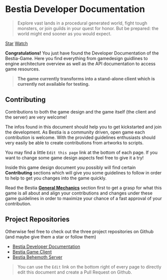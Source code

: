 # Bestia Developer Documentation

> Explore vast lands in a procedural generated world, fight tough monsters, or join guilds in your quest for honor.
> But be prepared: the world might end sooner as you would expect.

<a class="github-button" href="https://github.com/tfelix/bestia-docs" data-icon="octicon-star" data-size="large"
data-show-count="true" aria-label="Star tfelix/bestia-docs on GitHub">Star</a>
<a class="github-button" href="https://github.com/tfelix/bestia-docs/subscription" data-icon="octicon-eye"
data-size="large" data-show-count="true" aria-label="Watch tfelix/bestia-docs on GitHub">Watch</a>

**Congratulations!** You just have found the Developer Documentation of the Bestia-Game. Here you find everything from
gamedesign guidlines to engine architecture overview as well as the API documentation to access game resources.

> **The game currently transforms into a stand-alone client which is currently not available for testing.**

## Contributing

Contributions to both the game design and the game itself (the client and the server) are very welcome!

The infos found in this document should help you to get kickstarted and join the development. As Bestia is a community driven, open game each contribution is welcome. With the provided guidelines enthusiasts should very easily be able to create contributions from artworks to scripts.

You may find a little `Edit this page` link at the bottom of each page. If you want to change some game design aspects feel free to give it a try!

Inside this game design document you possibly will find certain **Contributing** sections which will give you some guidelines to follow in order to help to get you changes into the game quickly.

Read the Bestia **[General Mechanics](/docs/mechanics)** section first to get a grasp for what this game is all about and align your contributions and changes under these game guidelines in order to maximize your chance of a fast approval of your contribution.

## Project Repositories

Otherwise feel free to check out the three project repositories on Github (and maybe give them a star or follow them)

* [Bestia Developer Documentation](https://github.com/tfelix/bestia-docs) <i class="fab fa-github"></i>
* [Bestia Game Client](https://github.com/tfelix/bestia-client) <i class="fab fa-github"></i>
* [Bestia Behemoth Server](https://github.com/tfelix/bestia-behemoth) <i class="fab fa-github"></i>

> You can use the `Edit` link on the bottom right of every page to directly edit this document and create a Pull Request
> on Github.

<script async defer src="https://buttons.github.io/buttons.js"></script>
